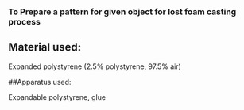 ### To Prepare a pattern for given object for lost foam casting process

## Material used: 

Expanded polystyrene (2.5% polystyrene, 97.5% air)

##Apparatus used:

Expandable polystyrene, glue